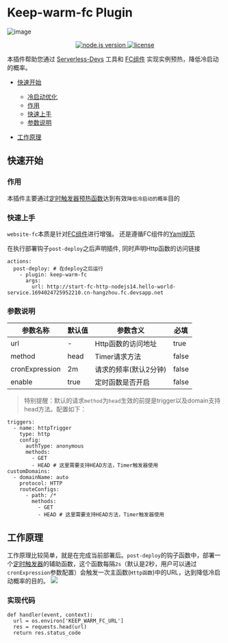 # Keep-warm-fc Plugin
![image](https://img.alicdn.com/imgextra/i1/O1CN01MtBYtc1aRoSTAtZ4p_!!6000000003327-2-tps-1810-688.png)
<p align="center" class="flex justify-center">
  <a href="https://nodejs.org/en/" class="ml-1">
    <img src="https://img.shields.io/badge/node-%3E%3D%2010.8.0-brightgreen" alt="node.js version">
  </a>
  <a href="https://github.com/devsapp/website-fc/blob/master/LICENSE" class="ml-1">
    <img src="https://img.shields.io/badge/License-MIT-green" alt="license">
  </a>
</p>

本插件帮助您通过 [Serverless-Devs](https://github.com/Serverless-Devs/Serverless-Devs/) 工具和 [FC组件](https://github.com/devsapp/fc/) 实现实例预热，降低冷启动的概率。

- [快速开始](快速开始)
  - [冷启动优化](./codeStart.md)
  - [作用](#作用)
  - [快速上手](#快速上手)
  - [参数说明](#参数说明)

- [工作原理](#工作原理)
## 快速开始
### 作用
本插件主要通过[定时触发器预热函数](./codeStart.md#使用定时触发器预热函数)达到有效`降低冷启动的概率`目的

### 快速上手
`website-fc`本质是针对[FC组件](https://serverless-devs.com/fc/readme)进行增强。
还是遵循FC组件的[Yaml规范](https://serverless-devs.com/fc/yaml/readme)

在执行部署钩子`post-deploy`之后声明插件, 同时声明Http函数的访问链接
```
actions:
  post-deploy: # 在deploy之后运行
    - plugin: keep-warm-fc
      args:
        url: http://start-fc-http-nodejs14.hello-world-service.1694024725952210.cn-hangzhou.fc.devsapp.net
```

### 参数说明
| 参数名称 | 默认值 | 参数含义 | 必填 |
| --- | --- | --- |--- |
| url  | - |  Http函数的访问地址    | true |
| method  | head |  Timer请求方法    | false |
| cronExpression  | 2m |  请求的频率(默认2分钟)   | false |
| enable  | true |  定时函数是否开启    | false |

> 特别提醒：默认的请求`method`为`head`生效的前提是trigger以及domain支持head方法。配置如下：
```
triggers:
  - name: httpTrigger
    type: http
    config:
      authType: anonymous
      methods:
        - GET
        - HEAD # 这里需要支持HEAD方法，Timer触发器使用
customDomains:
  - domainName: auto
    protocol: HTTP
    routeConfigs:
      - path: /*
        methods:
          - GET
          - HEAD # 这里需要支持HEAD方法，Timer触发器使用
```

## 工作原理
工作原理比较简单，就是在完成当前部署后。`post-deploy`的钩子函数中，部署一个[定时触发器](https://help.aliyun.com/document_detail/68172.html)的辅助函数，这个函数每隔`2s`（默认是2秒，用户可以通过`cronExpression`参数配置）会触发一次主函数(`Http函数`)中的URL，达到降低冷启动概率的目的。
![](https://img.alicdn.com/imgextra/i2/O1CN01iDeAjC1IktsqMLN8u_!!6000000000932-2-tps-550-300.png)

### 实现代码
```
def handler(event, context):
  url = os.environ['KEEP_WARM_FC_URL']
  res = requests.head(url)
  return res.status_code
```
